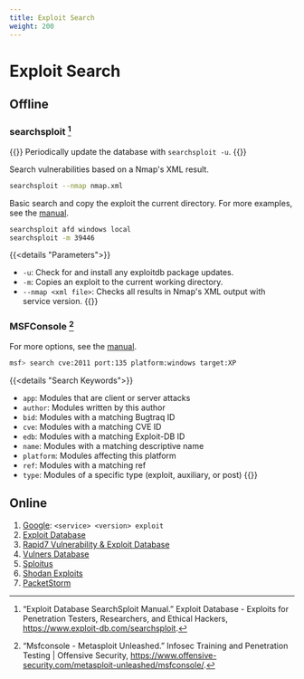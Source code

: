 ```yaml
---
title: Exploit Search
weight: 200
---
```


# Exploit Search

## Offline

### searchsploit [^searchsploit]

{{<note>}}
Periodically update the database with `searchsploit -u`.
{{</note>}}

Search vulnerabilities based on a Nmap's XML result.
```sh
searchsploit --nmap nmap.xml
```

Basic search and copy the exploit the current directory.
For more examples, see the [manual](https://www.exploit-db.com/searchsploit).
```sh
searchsploit afd windows local
searchsploit -m 39446
```

{{<details "Parameters">}}
- `-u`: Check for and install any exploitdb package updates.
- `-m`: Copies  an exploit to the current working directory.
- `--nmap <xml file>`: Checks all results in Nmap's XML output with service version.
{{</details>}}

### MSFConsole [^msfconsole]

For more options, see the [manual](https://www.offensive-security.com/metasploit-unleashed/msfconsole-commands/#search).
```sh
msf> search cve:2011 port:135 platform:windows target:XP
```

{{<details "Search Keywords">}}
- `app`:  Modules that are client or server attacks
- `author`:  Modules written by this author
- `bid`:  Modules with a matching Bugtraq ID
- `cve`:  Modules with a matching CVE ID
- `edb`:  Modules with a matching Exploit-DB ID
- `name`:  Modules with a matching descriptive name
- `platform`:  Modules affecting this platform
- `ref`:  Modules with a matching ref
- `type`:  Modules of a specific type (exploit, auxiliary, or post)
{{</details>}}

## Online

1. [Google](https://www.google.com): `<service> <version> exploit`
1. [Exploit Database](https://www.exploit-db.com/)
1. [Rapid7 Vulnerability & Exploit Database ](https://www.rapid7.com/db/)
1. [Vulners Database](https://vulners.com/search?query=order:published)
1. [Sploitus](https://sploitus.com/)
1. [Shodan Exploits](https://exploits.shodan.io/welcome)
1. [PacketStorm](https://packetstormsecurity.com/)

[^searchsploit]: “Exploit Database SearchSploit Manual.” Exploit Database - Exploits for Penetration Testers, Researchers, and Ethical Hackers, https://www.exploit-db.com/searchsploit.
[^msfconsole]: “Msfconsole - Metasploit Unleashed.” Infosec Training and Penetration Testing | Offensive Security, https://www.offensive-security.com/metasploit-unleashed/msfconsole/.
